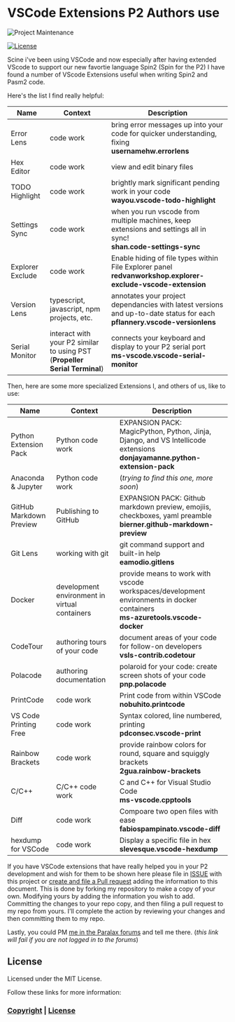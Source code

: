 # VSCode Extensions P2 Authors use


![Project Maintenance][maintenance-shield]

[![License][license-shield]](LICENSE)

Scine i've been using VSCode and now especially after having extended VScode to support our new favortie language Spin2 (Spin for the P2) I have found a number of VScode Extensions useful when writing Spin2 and Pasm2 code. 

Here's the list I find really helpful:

| Name | Context | Description |
|------------|--------|--------|
| Error Lens | code work | bring error messages up into your code for quicker understanding, fixing<br>**usernamehw.errorlens** |
| Hex Editor | code work | view and edit binary files || peacock | many open contexts at same time | for coloring open workspaces |
| TODO Highlight | code work | brightly mark significant pending work in your code<br>**wayou.vscode-todo-highlight** |
| Settings Sync | code work | when you run vscode from multiple machines, keep extensions and settings all in sync!<br>**shan.code-settings-sync**|
| Explorer Exclude| code work | Enable hiding of file types within File Explorer panel<br>**redvanworkshop.explorer-exclude-vscode-extension**|
| Version Lens | typescript, javascript, npm projects, etc.| annotates your project dependancies with latest versions and up-to-date status for each<br>**pflannery.vscode-versionlens** |
| Serial Monitor | interact with your P2 similar to using PST (**Propeller Serial Terminal**) | connects your keyboard and display to your P2 serial port<br>**ms-vscode.vscode-serial-monitor** |

Then, here are some more specialized Extensions I, and others of us, like to use:

| Name | Context | Description |
|------------|--------|--------|
| Python Extension Pack | Python code work | EXPANSION PACK: MagicPython, Python, Jinja, Django, and VS Intellicode extensions <br>**donjayamanne.python-extension-pack**|
| Anaconda & Jupyter | Python code work | (_trying to find this one, more soon_) |
| GitHub Markdown Preview | Publishing to GitHub | EXPANSION PACK: Github markdown preview, emojiis, checkboxes, yaml preamble<br>**bierner.github-markdown-preview** |
| Git Lens | working with git | git command support and built-in help<br>**eamodio.gitlens** |
| Docker | development environment in virtual containers | provide means to work with vscode workspaces/development environments in docker containers<br>**ms-azuretools.vscode-docker** |
| CodeTour | authoring tours of your code | document areas of your code for follow-on developers<br>**vsls-contrib.codetour** |
| Polacode | authoring documentation | polaroid for your code: create screen shots of your code<br>**pnp.polacode** |
| PrintCode | code work | Print code from within VSCode<br>**nobuhito.printcode** |
| VS Code Printing Free | code work | Syntax colored, line numbered, printing<br>**pdconsec.vscode-print** |
| Rainbow Brackets | code work | provide rainbow colors for round, square and squiggly brackets<br>**2gua.rainbow-brackets** |
| C/C++ | C/C++ code work| C and C++ for Visual Studio Code<br>**ms-vscode.cpptools**  |
| Diff | code work | Compoare two open files with ease <br>**fabiospampinato.vscode-diff** |
| hexdump for VSCode | code work | Display a specific file in hex <br>**slevesque.vscode-hexdump** |

If you have VSCode extensions that have really helped you in your P2 development and wish for them to be shown here please file in [ISSUE](https://github.com/ironsheep/P2-vscode-extensions/issues) with this project or [create and file a Pull request](https://docs.github.com/en/github/collaborating-with-issues-and-pull-requests) adding the information to this document.  This is done by forking my repository to make a copy of your own. Modifying yours by adding the information you wish to add. Committing the changes to your repo copy, and then filing a pull request to my repo from yours.  I'll complete the action by reviewing your changes and then committing them to my repo.

Lastly, you could PM [me in the Paralax forums](https://forums.parallax.com/profile) and tell me there. (_this link will fail if you are not logged in to the forums_)

## License

Licensed under the MIT License.

Follow these links for more information:

### [Copyright](copyright) | [License](LICENSE)



[maintenance-shield]: https://img.shields.io/badge/maintainer-stephen%40ironsheep%2ebiz-blue.svg?style=for-the-badge

[license-shield]: https://img.shields.io/badge/License-MIT-yellow.svg

